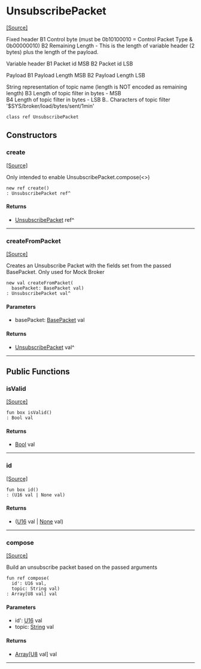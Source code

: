 # UnsubscribePacket
<span class="source-link">[[Source]](src/mqtt-subscriber/unsubscribePacket.md#L-0-5)</span>

Fixed header
B1  Control byte (must be 0b10100010 = Control Packet Type & 0b00000010)
B2  Remaining Length - This is the length of variable header (2 bytes) 
plus the length of the payload.   

Variable header
B1 Packet id MSB
B2 Packet id LSB 

Payload
B1  Payload Length MSB
B2  Payload Length LSB

String representation of topic name (length is NOT encoded as remaining length)
B3  Length of topic filter in bytes - MSB  
B4  Length of topic filter in bytes - LSB
B.. Characters of topic filter '$SYS/broker/load/bytes/sent/1min'



```pony
class ref UnsubscribePacket
```

## Constructors

### create
<span class="source-link">[[Source]](src/mqtt-subscriber/unsubscribePacket.md#L-0-29)</span>


Only intended to enable UnsubscribePacket.compose(<<args>>) 


```pony
new ref create()
: UnsubscribePacket ref^
```

#### Returns

* [UnsubscribePacket](mqtt-subscriber-UnsubscribePacket.md) ref^

---

### createFromPacket
<span class="source-link">[[Source]](src/mqtt-subscriber/unsubscribePacket.md#L-0-35)</span>


Creates an Unsubscribe Packet with the fields set from the passed BasePacket. Only
used for Mock Broker 


```pony
new val createFromPacket(
  basePacket: BasePacket val)
: UnsubscribePacket val^
```
#### Parameters

*   basePacket: [BasePacket](mqtt-utilities-BasePacket.md) val

#### Returns

* [UnsubscribePacket](mqtt-subscriber-UnsubscribePacket.md) val^

---

## Public Functions

### isValid
<span class="source-link">[[Source]](src/mqtt-subscriber/unsubscribePacket.md#L-0-49)</span>


```pony
fun box isValid()
: Bool val
```

#### Returns

* [Bool](builtin-Bool.md) val

---

### id
<span class="source-link">[[Source]](src/mqtt-subscriber/unsubscribePacket.md#L-0-54)</span>


```pony
fun box id()
: (U16 val | None val)
```

#### Returns

* ([U16](builtin-U16.md) val | [None](builtin-None.md) val)

---

### compose
<span class="source-link">[[Source]](src/mqtt-subscriber/unsubscribePacket.md#L-0-60)</span>


Build an unsubscribe packet based on the passed arguments


```pony
fun ref compose(
  id': U16 val,
  topic: String val)
: Array[U8 val] val
```
#### Parameters

*   id': [U16](builtin-U16.md) val
*   topic: [String](builtin-String.md) val

#### Returns

* [Array](builtin-Array.md)\[[U8](builtin-U8.md) val\] val

---

